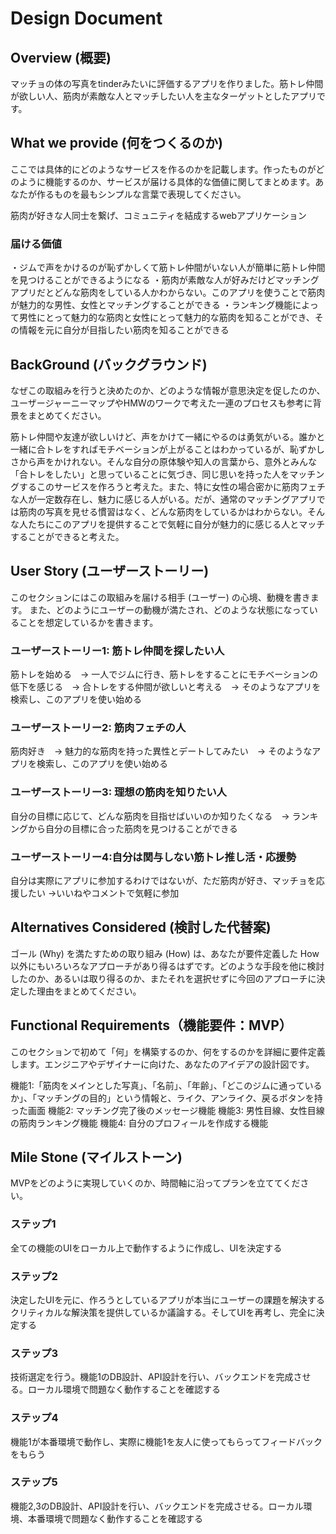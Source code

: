 # Design Document

## Overview (概要)
マッチョの体の写真をtinderみたいに評価するアプリを作りました。筋トレ仲間が欲しい人、筋肉が素敵な人とマッチしたい人を主なターゲットとしたアプリです。


## What we provide (何をつくるのか)
ここでは具体的にどのようなサービスを作るのかを記載します。作ったものがどのように機能するのか、サービスが届ける具体的な価値に関してまとめます。あなたが作るものを最もシンプルな言葉で表現してください。

筋肉が好きな人同士を繋げ、コミュニティを結成するwebアプリケーション


### 届ける価値
・ジムで声をかけるのが恥ずかしくて筋トレ仲間がいない人が簡単に筋トレ仲間を見つけることができるようになる
・筋肉が素敵な人が好みだけどマッチングアプリだとどんな筋肉をしている人かわからない。このアプリを使うことで筋肉が魅力的な男性、女性とマッチングすることができる
・ランキング機能によって男性にとって魅力的な筋肉と女性にとって魅力的な筋肉を知ることができ、その情報を元に自分が目指したい筋肉を知ることができる

## BackGround (バックグラウンド)
なぜこの取組みを行うと決めたのか、どのような情報が意思決定を促したのか、ユーザージャーニーマップやHMWのワークで考えた一連のプロセスも参考に背景をまとめてください。

筋トレ仲間や友達が欲しいけど、声をかけて一緒にやるのは勇気がいる。誰かと一緒に合トレをすればモチベーションが上がることはわかっているが、恥ずかしさから声をかけれない。そんな自分の原体験や知人の言葉から、意外とみんな「合トレをしたい」と思っていることに気づき、同じ思いを持った人をマッチングするこのサービスを作ろうと考えた。また、特に女性の場合密かに筋肉フェチな人が一定数存在し、魅力に感じる人がいる。だが、通常のマッチングアプリでは筋肉の写真を見せる慣習はなく、どんな筋肉をしているかはわからない。そんな人たちにこのアプリを提供することで気軽に自分が魅力的に感じる人とマッチすることができると考えた。

## User Story (ユーザーストーリー)
このセクションにはこの取組みを届ける相手 (ユーザー) の心境、動機を書きます。
また、どのようにユーザーの動機が満たされ、どのような状態になっていることを想定しているかを書きます。

### ユーザーストーリー1: 筋トレ仲間を探したい人
筋トレを始める　→ 一人でジムに行き、筋トレをすることにモチベーションの低下を感じる　→ 合トレをする仲間が欲しいと考える　→ そのようなアプリを検索し、このアプリを使い始める

### ユーザーストーリー2: 筋肉フェチの人
筋肉好き　→ 魅力的な筋肉を持った異性とデートしてみたい　→ そのようなアプリを検索し、このアプリを使い始める

### ユーザーストーリー3: 理想の筋肉を知りたい人
自分の目標に応じて、どんな筋肉を目指せばいいのか知りたくなる　→ ランキングから自分の目標に合った筋肉を見つけることができる

### ユーザーストーリー4:自分は関与しない筋トレ推し活・応援勢
自分は実際にアプリに参加するわけではないが、ただ筋肉が好き、マッチョを応援したい →いいねやコメントで気軽に参加


## Alternatives Considered (検討した代替案)
ゴール (Why) を満たすための取り組み (How) は、あなたが要件定義した How 以外にもいろいろなアプローチがあり得るはずです。どのような手段を他に検討したのか、あるいは取り得るのか、またそれを選択せずに今回のアプローチに決定した理由をまとめてください。


## Functional Requirements（機能要件：MVP）
このセクションで初めて「何」を構築するのか、何をするのかを詳細に要件定義します。エンジニアやデザイナーに向けた、あなたのアイデアの設計図です。

機能1:「筋肉をメインとした写真」、「名前」、「年齢」、「どこのジムに通っているか」、「マッチングの目的」という情報と、ライク、アンライク、戻るボタンを持った画面
機能2: マッチング完了後のメッセージ機能
機能3: 男性目線、女性目線の筋肉ランキング機能
機能4: 自分のプロフィールを作成する機能


## Mile Stone (マイルストーン)
MVPをどのように実現していくのか、時間軸に沿ってプランを立ててください。

### ステップ1
全ての機能のUIをローカル上で動作するように作成し、UIを決定する

### ステップ2
決定したUIを元に、作ろうとしているアプリが本当にユーザーの課題を解決するクリティカルな解決策を提供しているか議論する。そしてUIを再考し、完全に決定する

### ステップ3
技術選定を行う。機能1のDB設計、API設計を行い、バックエンドを完成させる。ローカル環境で問題なく動作することを確認する

### ステップ4
機能1が本番環境で動作し、実際に機能1を友人に使ってもらってフィードバックをもらう

### ステップ5
機能2,3のDB設計、API設計を行い、バックエンドを完成させる。ローカル環境、本番環境で問題なく動作することを確認する
